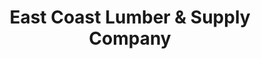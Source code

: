 ---
title: "East Coast Lumber & Supply Company"
url: /vero-beach/east-coast-lumber-und-supply-company/
shop: Eisenwaren
---